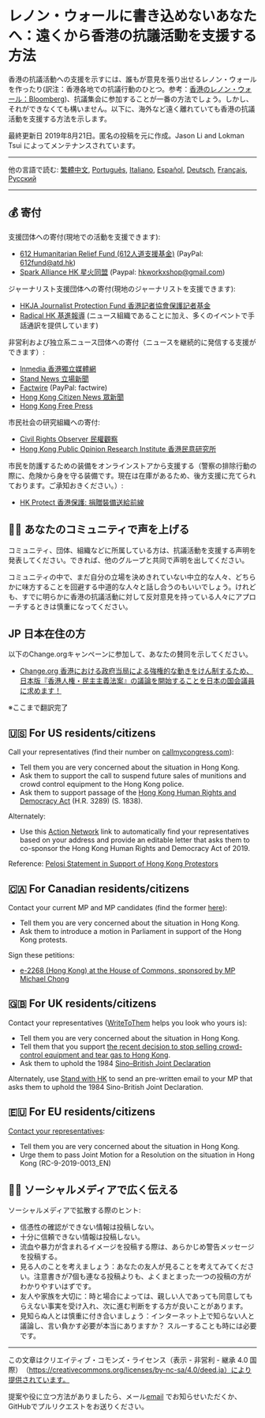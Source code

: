# レノン・ウォールに書き込めないあなたへ：遠くから香港の抗議活動を支援する方法

香港の抗議活動への支援を示すには、誰もが意見を張り出せるレノン・ウォールを作ったり(訳注：香港各地での抗議行動のひとつ。参考：[香港のレノン・ウォール：Bloomberg](https://headlines.yahoo.co.jp/hl?a=20190722-00000001-bloom_v-int))、抗議集会に参加することが一番の方法でしょう。しかし、それができなくても構いません。以下に、海外など遠く離れていても香港の抗議活動を支援する方法を示します。

最終更新日 2019年8月21日。匿名の投稿を元に作成。Jason Li and Lokman Tsui によってメンテナンスされています。

---

他の言語で読む: [繁體中文](README-繁體中文.md), [Português](README-Portugues.md), [Italiano](README-Italiano.md), [Español](README-Español.md), [Deutsch](README-Deutsch.md), [Français](README-Francais.md), [Русский](README-Russian.md)


---

## 💰 寄付

支援団体への寄付(現地での活動を支援できます):

- [612 Humanitarian Relief Fund (612人道支援基金)](https://www.facebook.com/612Fund/) (PayPal: 612fund@atd.hk)
- [Spark Alliance HK 星火同盟](https://www.facebook.com/sparkalliancehk/posts/2042900022663786) (Paypal: hkworkxshop@gmail.com)

ジャーナリスト支援団体への寄付(現地のジャーナリストを支援できます):

- [HKJA Journalist Protection Fund 香港記者協會保護記者基金](https://gogetfunding.com/hkjaraisefund/)
- [Radical HK 基進報導](https://radicalhk.com/about/donation/) (ニュース組織であることに加え、多くのイベントで手話通訳を提供しています)

非営利および独立系ニュース団体への寄付（ニュースを継続的に発信する支援ができます）:

- [Inmedia 香港獨立媒體網](http://www.inmediahk.net/donate) 
- [Stand News 立場新聞](https://mystand.thestandnews.com/) 
- [Factwire](https://www.factwire.org/backus/) (PayPal: factwire)
- [Hong Kong Citizen News 眾新聞](https://www.hkcnews.com/aboutus/)
- [Hong Kong Free Press](https://www.hongkongfp.com/support-hkfp/)

市民社会の研究組織への寄付:

- [Civil Rights Observer 民權觀察](https://www.hkcro.org/fundraising/)
- [Hong Kong Public Opinion Research Institute 香港民意研究所](https://www.pori.hk/donation) 


市民を防護するための装備をオンラインストアから支援する（警察の排除行動の際に、危険から身を守る装備です。現在は在庫があるため、後方支援に充てられております。ご承知おきください。）:

- [HK Protect 香港保護: 捐贈裝備送給前線](https://hkprotect.org/shop/%e4%bf%9d%e8%ad%b7%e8%a3%9d%e5%82%99/%e6%8d%90%e8%b4%88%e8%a3%9d%e5%82%99%e9%80%81%e7%b5%a6%e5%89%8d%e7%b7%9a/)


## 🧓🏻 あなたのコミュニティで声を上げる

コミュニティ、団体、組織などに所属している方は、抗議活動を支援する声明を発表してください。できれば、他のグループと共同で声明を出してください。

コミュニティの中で、まだ自分の立場を決めきれていない中立的な人々、どちらかに味方することを回避する中道的な人々と話し合うのもいいでしょう。けれども、すでに明らかに香港の抗議活動に対して反対意見を持っている人々にアプローチするときは慎重になってください。

## JP 日本在住の方

以下のChange.orgキャンペーンに参加して、あなたの賛同を示してください。

- [Change.org 香港における政府当局による強権的な動きをけん制するため、日本版『香港人権・民主主義法案』の議論を開始することを日本の国会議員に求めます！](http://chng.it/RfKCmdgMTX)

※ここまで翻訳完了

## 🇺🇸 For US residents/citizens

Call your representatives (find their number on [callmycongress.com](https://www.callmycongress.com/)):

- Tell them you are very concerned about the situation in Hong Kong.
- Ask them to support the call to suspend future sales of munitions and crowd control equipment to the Hong Kong police.
- Ask them to support passage of the [Hong Kong Human Rights and Democracy Act](https://www.rubio.senate.gov/public/_cache/files/7030f464-ac78-4af9-a5d1-55151ca3b6f8/C89816EECDFDE0D75FB8EC98DDEC4803.mdm19812.pdf) (H.R. 3289) (S. 1838).

Alternately:

- Use this [Action Network](https://actionnetwork.org/letters/co-sponsor-hong-kong-human-rights-and-democracy-act-of-2019) link to automatically find your representatives based on your address and provide an editable letter that asks them to co-sponsor the Hong Kong Human Rights and Democracy Act of 2019.

Reference: [Pelosi Statement in Support of Hong Kong Protestors](https://www.speaker.gov/newsroom/8519-3/)

## 🇨🇦 For Canadian residents/citizens

Contact your current MP and MP candidates (find the former [here](https://www.ourcommons.ca/Parliamentarians/en/constituencies/FindMP)):

- Tell them you are very concerned about the situation in Hong Kong.
- Ask them to introduce a motion in Parliament in support of the Hong Kong protests.

Sign these petitions:

- [e-2268 (Hong Kong) at the House of Commons, sponsored by MP Michael Chong](https://petitions.ourcommons.ca/en/Petition/Details?Petition=e-2268)

## 🇬🇧 For UK residents/citizens

Contact your representatives ([WriteToThem](https://www.writetothem.com/) helps you look who yours is):

- Tell them you are very concerned about the situation in Hong Kong.
- Tell them that you support [the recent decision to stop selling crowd-control equipment and tear gas to Hong Kong](https://www.theguardian.com/world/2019/jun/25/uk-halts-sales-of-teargas-to-hong-kong-amid-police-brutality-claims).
- Ask them to uphold the 1984 [Sino–British Joint Declaration](https://en.wikipedia.org/wiki/Sino-British_Joint_Declaration)

Alternately, use [Stand with HK](https://petition.standwithhk.org/) to send an pre-written email to your MP that asks them to uphold the 1984 Sino-British Joint Declaration.

## 🇪🇺 For EU residents/citizens

[Contact your representatives](http://www.europarl.europa.eu/meps/en/search/advanced):

- Tell them you are very concerned about the situation in Hong Kong.
- Urge them to pass Joint Motion for a Resolution on the situation in Hong Kong (RC-9-2019-0013_EN)

## 🤳🏼 ソーシャルメディアで広く伝える

ソーシャルメディアで拡散する際のヒント:

- 信憑性の確認ができない情報は投稿しない。
- 十分に信頼できない情報は投稿しない。
- 流血や暴力が含まれるイメージを投稿する際は、あらかじめ警告メッセージを投稿する。
- 見る人のことを考えましょう：あなたの友人が見ることを考えてみてください。注意書きが7個も連なる投稿よりも、よくまとまった一つの投稿の方がわかりやすいはずです。
- 友人や家族を大切に：時と場合によっては、親しい人であっても同意してもらえない事実を受け入れ、次に進む判断をする方が良いことがあります。
- 見知らぬ人とは慎重に付き合いましょう：インターネット上で知らない人と議論し、言い負かす必要が本当にありますか？ スルーすることも時には必要です。

---

この文章はクリエイティブ・コモンズ・ライセンス（表示 - 非営利 - 継承 4.0 国際）　（https://creativecommons.org/licenses/by-nc-sa/4.0/deed.ja）により提供されています。

提案や役に立つ方法がありましたら、メール[email](mailto:hi@hongkonggong.com) でお知らせいただくか、GitHubでプルリクエストをお送りください。

